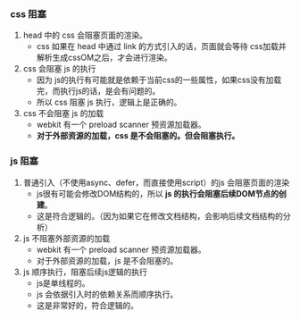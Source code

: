### css 阻塞
1. head 中的 css 会阻塞页面的渲染。
    * css 如果在 head 中通过 link 的方式引入的话，页面就会等待 css加载并解析生成cssOM之后，才会进行渲染。
2. css 会阻塞 js 的执行
    * 因为 js的执行有可能就是依赖于当前css的一些属性，如果css没有加载完，而执行js的话，是会有问题的。
    * 所以 css 阻塞 js 执行，逻辑上是正确的。
3. css 不会阻塞 js 的加载
    * webkit 有一个 preload scanner 预资源加载器。
    * **对于外部资源的加载，css 是不会阻塞的。但会阻塞执行。**

### js 阻塞
1. 普通引入（不使用async、defer，而直接使用script）的js 会阻塞页面的渲染
    * js很有可能会修改DOM结构的，所以 **js 的执行会阻塞后续DOM节点的创建**。
    * 这是符合逻辑的。（因为如果它在修改文档结构，会影响后续文档结构的分析）
2. js 不阻塞外部资源的加载
    * webkit 有一个 preload scanner 预资源加载器。
    * 对于外部资源的加载，js 是不会阻塞的。
3. js 顺序执行，阻塞后续js逻辑的执行
    * js是单线程的。
    * js 会依据引入时的依赖关系而顺序执行。
    * 这是非常好的，符合逻辑的。


    